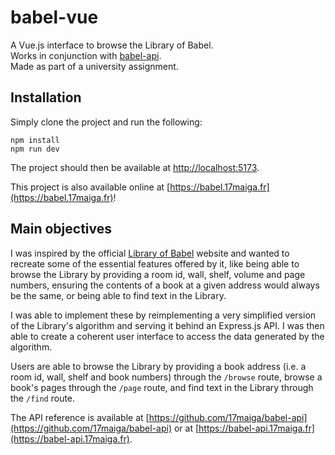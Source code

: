 # babel-vue
A Vue.js interface to browse the Library of Babel.  
Works in conjunction with [babel-api](https://github.com/17maiga/babel-api).  
Made as part of a university assignment.

## Installation
Simply clone the project and run the following: 

```shell
npm install
npm run dev
```

The project should then be available at 
[http://localhost:5173](http://localhost:5173).

This project is also available online at 
[https://babel.17maiga.fr](https://babel.17maiga.fr)!

## Main objectives
I was inspired by the official [Library of Babel](https://libraryofbabel.info)
website and wanted to recreate some of the essential features offered by it,
like being able to browse the Library by providing a room id, wall, shelf,
volume and page numbers, ensuring the contents of a book at a given address 
would always be the same, or being able to find text in the Library.

I was able to implement these by reimplementing a very simplified version of the
Library's algorithm and serving it behind an Express.js API. I was then able to
create a coherent user interface to access the data generated by the algorithm.

Users are able to browse the Library by providing a book address (i.e. a room
id, wall, shelf and book numbers) through the `/browse` route, browse a book's
pages through the `/page` route, and find text in the Library through the
`/find` route. 

The API reference is available at
[https://github.com/17maiga/babel-api](https://github.com/17maiga/babel-api) or
at [https://babel-api.17maiga.fr](https://babel-api.17maiga.fr).
